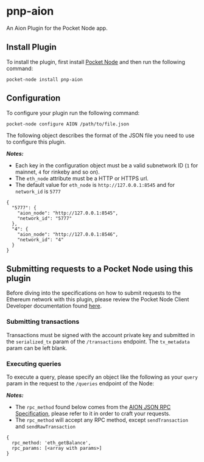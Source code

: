 # pnp-aion
An Aion Plugin for the Pocket Node app.

## Install Plugin
To install the plugin, first install [Pocket Node](https://github.com/pokt-network/pocket-node) and then run the following command:

`pocket-node install pnp-aion`

## Configuration
To configure your plugin run the following command:

`pocket-node configure AION /path/to/file.json`

The following object describes the format of the JSON file you need to use to configure this plugin.

***Notes:***
* Each key in the configuration object must be a valid subnetwork ID (`1` for mainnet, `4` for rinkeby and so on).
* The `eth_node` attribute must be a HTTP or HTTPS url.
* The default value for `eth_node` is `http://127.0.0.1:8545` and for `network_id` is `5777`

```
{
  "5777": {
    "aion_node": "http://127.0.0.1:8545",
    "network_id": "5777"
  },
  "4": {
    "aion_node": "http://127.0.0.1:8546",
    "network_id": "4"
  }
}
```

## Submitting requests to a Pocket Node using this plugin
Before diving into the specifications on how to submit requests to the Ethereum network with this plugin, please review the Pocket Node Client Developer documentation found [here](https://github.com/pokt-network/pocket-node/blob/master/CLIENT_DEVELOPERS.md).

### Submitting transactions
Transactions must be signed with the account private key and submitted in the `serialized_tx` param of the `/transactions` endpoint. The `tx_metadata` param can be left blank.

### Executing queries
To execute a query, please specify an object like the following as your `query` param in the request to the `/queries` endpoint of the Node:

***Notes:***
* The `rpc_method` found below comes from the [AION JSON RPC Specification](https://github.com/aionnetwork/aion/wiki/JSON-RPC-API-Docs), please refer to it in order to craft your requests.
* The `rpc_method` will accept any RPC method, except `sendTransaction` and `sendRawTransaction`

```
{
  rpc_method: 'eth_getBalance',
  rpc_params: [<array with params>]
}
```
